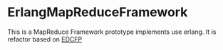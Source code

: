 ErlangMapReduceFramework
========================

This is a MapReduce Framework prototype implements use erlang. It is refactor based on [EDCFP](https://github.com/zuojie/EDCFP)

